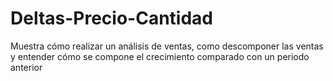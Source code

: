 # Deltas-Precio-Cantidad
Muestra cómo realizar un análisis de ventas, como descomponer las ventas y entender cómo se compone el crecimiento comparado con un periodo anterior

